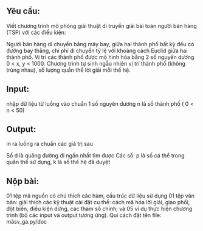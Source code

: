## Yêu cầu:

Viết chương trình mô phỏng giải thuật di truyền giải bài toán người bán hàng (TSP) với các điều kiện:

Người bán hàng di chuyển bằng máy bay, giữa hai thành phố bất kỳ đều có đường bay thẳng, chi phí di chuyển tỷ lệ với khoảng cách Euclid giữa hai thành phố.
Vị trí các thành phố được mô hình hóa bằng 2 số nguyên dương 0 < x, y < 1000.
Chương trình tự sinh ngẫu nhiên vị trí thành phố (không trùng nhau), số lượng quần thể lời giải mỗi thế hệ.


## Input: 
nhập dữ liệu từ luồng vào chuẩn 1 số nguyên dương n là số thành phố ( 0 < n < 50)

## Output: 
in ra luồng ra chuẩn các giá trị sau

Số d là quãng đường đi ngắn nhất tìm được
Các số: p là số cá thể trong quần thể sử dụng, k là số thế hệ đã duyệt

## Nộp bài:

01 tệp mã nguồn có chú thích các hàm, cấu trúc dữ liệu sử dụng
01 tệp văn bản: giải thích các kỹ thuật cài đặt cụ thể: cách mã hóa lời giải, giao phối, đột biến, điều kiện dừng, các tham số chính; và 05 ví dụ thực hiện chương trình (bộ các input và output tương ứng).
Qui cách đặt tên file: mãsv_ga.py/doc